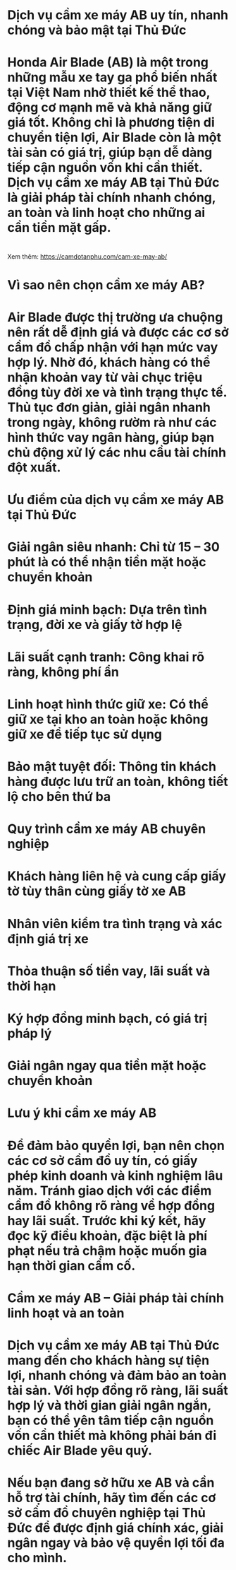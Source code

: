 # Dịch vụ cầm xe máy AB uy tín, nhanh chóng và bảo mật tại Thủ Đức

# 

# Honda Air Blade (AB) là một trong những mẫu xe tay ga phổ biến nhất tại Việt Nam nhờ thiết kế thể thao, động cơ mạnh mẽ và khả năng giữ giá tốt. Không chỉ là phương tiện di chuyển tiện lợi, Air Blade còn là một tài sản có giá trị, giúp bạn dễ dàng tiếp cận nguồn vốn khi cần thiết. Dịch vụ cầm xe máy AB tại Thủ Đức là giải pháp tài chính nhanh chóng, an toàn và linh hoạt cho những ai cần tiền mặt gấp.

# 
Xem thêm: https://camdotanphu.com/cam-xe-may-ab/
# Vì sao nên chọn cầm xe máy AB?

# 

# Air Blade được thị trường ưa chuộng nên rất dễ định giá và được các cơ sở cầm đồ chấp nhận với hạn mức vay hợp lý. Nhờ đó, khách hàng có thể nhận khoản vay từ vài chục triệu đồng tùy đời xe và tình trạng thực tế. Thủ tục đơn giản, giải ngân nhanh trong ngày, không rườm rà như các hình thức vay ngân hàng, giúp bạn chủ động xử lý các nhu cầu tài chính đột xuất.

# 

# Ưu điểm của dịch vụ cầm xe máy AB tại Thủ Đức

# 

# Giải ngân siêu nhanh: Chỉ từ 15 – 30 phút là có thể nhận tiền mặt hoặc chuyển khoản

# 

# Định giá minh bạch: Dựa trên tình trạng, đời xe và giấy tờ hợp lệ

# 

# Lãi suất cạnh tranh: Công khai rõ ràng, không phí ẩn

# 

# Linh hoạt hình thức giữ xe: Có thể giữ xe tại kho an toàn hoặc không giữ xe để tiếp tục sử dụng

# 

# Bảo mật tuyệt đối: Thông tin khách hàng được lưu trữ an toàn, không tiết lộ cho bên thứ ba

# 

# Quy trình cầm xe máy AB chuyên nghiệp

# 

# Khách hàng liên hệ và cung cấp giấy tờ tùy thân cùng giấy tờ xe AB

# 

# Nhân viên kiểm tra tình trạng và xác định giá trị xe

# 

# Thỏa thuận số tiền vay, lãi suất và thời hạn

# 

# Ký hợp đồng minh bạch, có giá trị pháp lý

# 

# Giải ngân ngay qua tiền mặt hoặc chuyển khoản

# 

# Lưu ý khi cầm xe máy AB

# 

# Để đảm bảo quyền lợi, bạn nên chọn các cơ sở cầm đồ uy tín, có giấy phép kinh doanh và kinh nghiệm lâu năm. Tránh giao dịch với các điểm cầm đồ không rõ ràng về hợp đồng hay lãi suất. Trước khi ký kết, hãy đọc kỹ điều khoản, đặc biệt là phí phạt nếu trả chậm hoặc muốn gia hạn thời gian cầm cố.

# 

# Cầm xe máy AB – Giải pháp tài chính linh hoạt và an toàn

# 

# Dịch vụ cầm xe máy AB tại Thủ Đức mang đến cho khách hàng sự tiện lợi, nhanh chóng và đảm bảo an toàn tài sản. Với hợp đồng rõ ràng, lãi suất hợp lý và thời gian giải ngân ngắn, bạn có thể yên tâm tiếp cận nguồn vốn cần thiết mà không phải bán đi chiếc Air Blade yêu quý.

# 

# Nếu bạn đang sở hữu xe AB và cần hỗ trợ tài chính, hãy tìm đến các cơ sở cầm đồ chuyên nghiệp tại Thủ Đức để được định giá chính xác, giải ngân ngay và bảo vệ quyền lợi tối đa cho mình.


